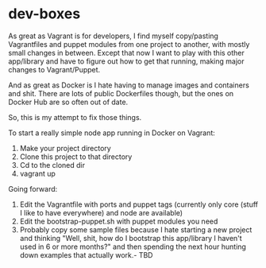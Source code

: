 # dev-boxes

As great as Vagrant is for developers, I find myself copy/pasting Vagrantfiles and puppet modules from one project to another, with mostly small changes in between. Except that now I want to play with this other app/library and have to figure out how to get that running, making major changes to Vagrant/Puppet.

And as great as Docker is I hate having to manage images and containers and shit. There are lots of public Dockerfiles though, but the ones on Docker Hub are so often out of date.

So, this is my attempt to fix those things.

To start a really simple node app running in Docker on Vagrant:

1. Make your project directory
2. Clone this project to that directory
3. Cd to the cloned dir
4. vagrant up

Going forward:

1. Edit the Vagrantfile with ports and puppet tags (currently only core (stuff I like to have everywhere) and node are available)
2. Edit the bootstrap-puppet.sh with puppet modules you need
3. Probably copy some sample files because I hate starting a new project and thinking "Well, shit, how do I bootstrap this app/library I haven't used in 6 or more months?" and then spending the next hour hunting down examples that actually work.- TBD
